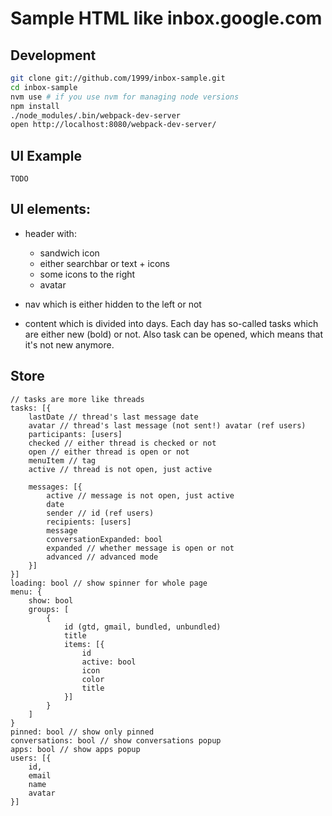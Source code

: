 # Sample HTML like inbox.google.com

## Development
```bash
git clone git://github.com/1999/inbox-sample.git
cd inbox-sample
nvm use # if you use nvm for managing node versions
npm install
./node_modules/.bin/webpack-dev-server
open http://localhost:8080/webpack-dev-server/
```

## UI Example
`TODO`

## UI elements:

* header with:
  * sandwich icon
  * either searchbar or text + icons
  * some icons to the right
  * avatar

* nav which is either hidden to the left or not
* content which is divided into days. Each day has so-called tasks which are either new (bold) or not. Also task can be opened, which means that it's not new anymore.

## Store
```
// tasks are more like threads
tasks: [{
    lastDate // thread's last message date
    avatar // thread's last message (not sent!) avatar (ref users)
    participants: [users]
    checked // either thread is checked or not
    open // either thread is open or not
    menuItem // tag
    active // thread is not open, just active

    messages: [{
        active // message is not open, just active
        date
        sender // id (ref users)
        recipients: [users]
        message
        conversationExpanded: bool
        expanded // whether message is open or not
        advanced // advanced mode
    }]
}]
loading: bool // show spinner for whole page
menu: {
    show: bool
    groups: [
        {
            id (gtd, gmail, bundled, unbundled)
            title
            items: [{
                id
                active: bool
                icon
                color
                title
            }]
        }
    ]
}
pinned: bool // show only pinned
conversations: bool // show conversations popup
apps: bool // show apps popup
users: [{
    id,
    email
    name
    avatar
}]
```
